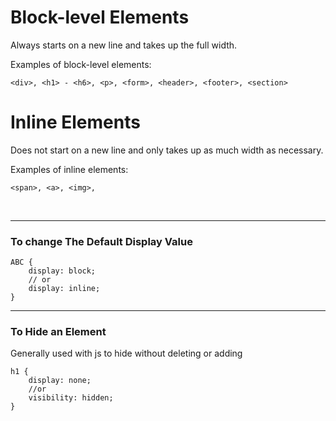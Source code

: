 # Block-level Elements
Always starts on a new line and takes up the full width.

Examples of block-level elements:

    <div>, <h1> - <h6>, <p>, <form>, <header>, <footer>, <section>

# Inline Elements
Does not start on a new line and only takes up as much width as necessary.

Examples of inline elements:

    <span>, <a>, <img>,
<br>

---
### To change The Default Display Value

    ABC {
        display: block;
        // or
        display: inline;
    }

---
### To Hide an Element
Generally used with js to hide without deleting or adding

    h1 {
        display: none;
        //or
        visibility: hidden;
    }